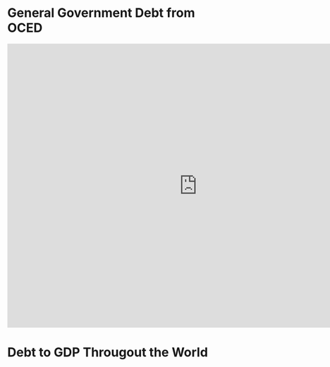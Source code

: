 # General Government Debt from OCED
<iframe src="https://data.oecd.org/chart/65u1" width="860" height="645" style="border: 0" mozallowfullscreen="true" webkitallowfullscreen="true" allowfullscreen="true"><a href="https://data.oecd.org/chart/65u1" target="_blank">OECD Chart: General government debt, Total, % of GDP, Annual, 2018</a></iframe>

# Debt to GDP Througout the World

<div class="flourish-embed flourish-chart" data-src="visualisation/3729189" data-url="https://flo.uri.sh/visualisation/3729189/embed" aria-label=""><script src="https://public.flourish.studio/resources/embed.js"></script></div>
